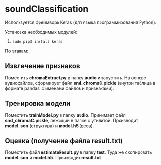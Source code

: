 # soundClassification

Используется фреймворк Keras (для языка программирования Python).

Установка необходимых модулей:

1. `sudo pip3 install keras`

По этапам:

## Извлечение признаков

Поместить **chromaExtract.py** в папку **audio** и запустить. На основе аудиофайлов, сформирует файл **snd_chromaC.pickle** (внутри таблица в формате pandas, с именами файлов и признаками).

## Тренировка модели

Поместить **trainModel.py** в папку **audio**. Принимает файл **snd_chromaC.pickle**, лежащий в папке с утилитой. Производит **model.json** (структура) и **model.h5** (веса).

## Оценка (получение файла result.txt)

Поместить файл **estimateResult.py** в папку **test**. Туда же скопировать **model.json** и **model.h5**. Производит **result.txt**.
